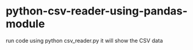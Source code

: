 # python-csv-reader-using-pandas-module
run code using 
python csv_reader.py
it will show the CSV data
